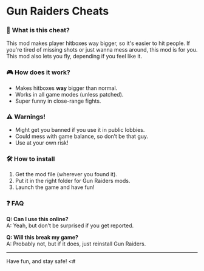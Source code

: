 # Gun Raiders Cheats

### 📌 **What is this cheat?**  
This mod makes player hitboxes way bigger, so it's easier to hit people. If you're tired of missing shots or just wanna mess around, this mod is for you. This mod also lets you fly, depending if you feel like it. 

### 🎮 **How does it work?**  
- Makes hitboxes **way** bigger than normal.  
- Works in all game modes (unless patched).
- Super funny in close-range fights.

### ⚠️ **Warnings!** 
- Might get you banned if you use it in public lobbies.  
- Could mess with game balance, so don’t be that guy.  
- Use at your own risk! 

### 🛠 **How to install**  
1. Get the mod file (wherever you found it).  
2. Put it in the right folder for Gun Raiders mods.  
3. Launch the game and have fun!  

### ❓ **FAQ**  
**Q: Can I use this online?**  
A: Yeah, but don’t be surprised if you get reported.  

**Q: Will this break my game?**  
A: Probably not, but if it does, just reinstall Gun Raiders.  

---

Have fun, and stay safe! <#
